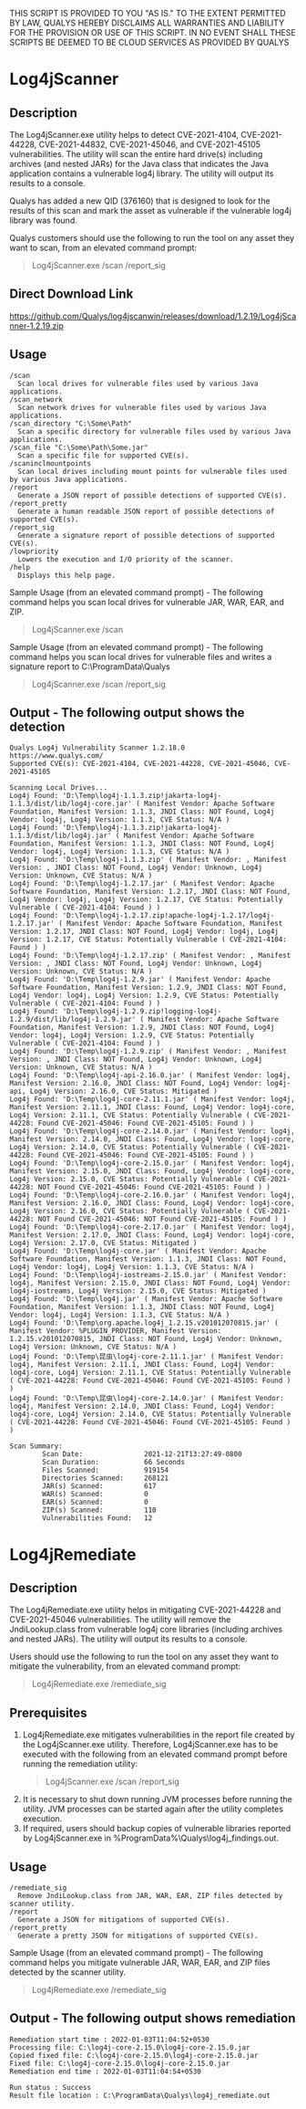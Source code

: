 THIS SCRIPT IS PROVIDED TO YOU "AS IS." TO THE EXTENT PERMITTED BY LAW, QUALYS HEREBY DISCLAIMS ALL WARRANTIES AND LIABILITY FOR THE PROVISION OR USE OF THIS SCRIPT. IN NO EVENT SHALL THESE SCRIPTS BE DEEMED TO BE CLOUD SERVICES AS PROVIDED BY QUALYS

# Log4jScanner
## Description
The Log4jScanner.exe utility helps to detect CVE-2021-4104, CVE-2021-44228, CVE-2021-44832, CVE-2021-45046, and CVE-2021-45105 vulnerabilities.
The utility will scan the entire hard drive(s) including archives (and nested JARs) for the Java class that indicates the Java application contains a vulnerable log4j library. The utility will output its results to a console.

Qualys has added a new QID (376160) that is designed to look for the results of this scan and mark the asset as vulnerable if the vulnerable log4j library was found.

Qualys customers should use the following to run the tool on any asset they want to scan, from an elevated command prompt:
> Log4jScanner.exe /scan /report_sig

## Direct Download Link
https://github.com/Qualys/log4jscanwin/releases/download/1.2.19/Log4jScanner-1.2.19.zip

## Usage
```
/scan
  Scan local drives for vulnerable files used by various Java applications.
/scan_network
  Scan network drives for vulnerable files used by various Java applications.
/scan_directory "C:\Some\Path"
  Scan a specific directory for vulnerable files used by various Java applications.
/scan_file "C:\Some\Path\Some.jar"
  Scan a specific file for supported CVE(s).
/scaninclmountpoints
  Scan local drives including mount points for vulnerable files used by various Java applications.
/report
  Generate a JSON report of possible detections of supported CVE(s).
/report_pretty
  Generate a human readable JSON report of possible detections of supported CVE(s).
/report_sig
  Generate a signature report of possible detections of supported CVE(s).
/lowpriority
  Lowers the execution and I/O priority of the scanner.
/help
  Displays this help page.
```

Sample Usage (from an elevated command prompt) - The following command helps you scan local drives for vulnerable JAR, WAR, EAR, and ZIP.
> Log4jScanner.exe /scan

Sample Usage (from an elevated command prompt) - The following command helps you scan local drives for vulnerable files and writes a signature report to C:\ProgramData\Qualys
> Log4jScanner.exe /scan /report_sig

## Output - The following output shows the detection
```
Qualys Log4j Vulnerability Scanner 1.2.18.0
https://www.qualys.com/
Supported CVE(s): CVE-2021-4104, CVE-2021-44228, CVE-2021-45046, CVE-2021-45105

Scanning Local Drives...
Log4j Found: 'D:\Temp\log4j-1.1.3.zip!jakarta-log4j-1.1.3/dist/lib/log4j-core.jar' ( Manifest Vendor: Apache Software Foundation, Manifest Version: 1.1.3, JNDI Class: NOT Found, Log4j Vendor: log4j, Log4j Version: 1.1.3, CVE Status: N/A )
Log4j Found: 'D:\Temp\log4j-1.1.3.zip!jakarta-log4j-1.1.3/dist/lib/log4j.jar' ( Manifest Vendor: Apache Software Foundation, Manifest Version: 1.1.3, JNDI Class: NOT Found, Log4j Vendor: log4j, Log4j Version: 1.1.3, CVE Status: N/A )
Log4j Found: 'D:\Temp\log4j-1.1.3.zip' ( Manifest Vendor: , Manifest Version: , JNDI Class: NOT Found, Log4j Vendor: Unknown, Log4j Version: Unknown, CVE Status: N/A )
Log4j Found: 'D:\Temp\log4j-1.2.17.jar' ( Manifest Vendor: Apache Software Foundation, Manifest Version: 1.2.17, JNDI Class: NOT Found, Log4j Vendor: log4j, Log4j Version: 1.2.17, CVE Status: Potentially Vulnerable ( CVE-2021-4104: Found ) )
Log4j Found: 'D:\Temp\log4j-1.2.17.zip!apache-log4j-1.2.17/log4j-1.2.17.jar' ( Manifest Vendor: Apache Software Foundation, Manifest Version: 1.2.17, JNDI Class: NOT Found, Log4j Vendor: log4j, Log4j Version: 1.2.17, CVE Status: Potentially Vulnerable ( CVE-2021-4104: Found ) )
Log4j Found: 'D:\Temp\log4j-1.2.17.zip' ( Manifest Vendor: , Manifest Version: , JNDI Class: NOT Found, Log4j Vendor: Unknown, Log4j Version: Unknown, CVE Status: N/A )
Log4j Found: 'D:\Temp\log4j-1.2.9.jar' ( Manifest Vendor: Apache Software Foundation, Manifest Version: 1.2.9, JNDI Class: NOT Found, Log4j Vendor: log4j, Log4j Version: 1.2.9, CVE Status: Potentially Vulnerable ( CVE-2021-4104: Found ) )
Log4j Found: 'D:\Temp\log4j-1.2.9.zip!logging-log4j-1.2.9/dist/lib/log4j-1.2.9.jar' ( Manifest Vendor: Apache Software Foundation, Manifest Version: 1.2.9, JNDI Class: NOT Found, Log4j Vendor: log4j, Log4j Version: 1.2.9, CVE Status: Potentially Vulnerable ( CVE-2021-4104: Found ) )
Log4j Found: 'D:\Temp\log4j-1.2.9.zip' ( Manifest Vendor: , Manifest Version: , JNDI Class: NOT Found, Log4j Vendor: Unknown, Log4j Version: Unknown, CVE Status: N/A )
Log4j Found: 'D:\Temp\log4j-api-2.16.0.jar' ( Manifest Vendor: log4j, Manifest Version: 2.16.0, JNDI Class: NOT Found, Log4j Vendor: log4j-api, Log4j Version: 2.16.0, CVE Status: Mitigated )
Log4j Found: 'D:\Temp\log4j-core-2.11.1.jar' ( Manifest Vendor: log4j, Manifest Version: 2.11.1, JNDI Class: Found, Log4j Vendor: log4j-core, Log4j Version: 2.11.1, CVE Status: Potentially Vulnerable ( CVE-2021-44228: Found CVE-2021-45046: Found CVE-2021-45105: Found ) )
Log4j Found: 'D:\Temp\log4j-core-2.14.0.jar' ( Manifest Vendor: log4j, Manifest Version: 2.14.0, JNDI Class: Found, Log4j Vendor: log4j-core, Log4j Version: 2.14.0, CVE Status: Potentially Vulnerable ( CVE-2021-44228: Found CVE-2021-45046: Found CVE-2021-45105: Found ) )
Log4j Found: 'D:\Temp\log4j-core-2.15.0.jar' ( Manifest Vendor: log4j, Manifest Version: 2.15.0, JNDI Class: Found, Log4j Vendor: log4j-core, Log4j Version: 2.15.0, CVE Status: Potentially Vulnerable ( CVE-2021-44228: NOT Found CVE-2021-45046: Found CVE-2021-45105: Found ) )
Log4j Found: 'D:\Temp\log4j-core-2.16.0.jar' ( Manifest Vendor: log4j, Manifest Version: 2.16.0, JNDI Class: Found, Log4j Vendor: log4j-core, Log4j Version: 2.16.0, CVE Status: Potentially Vulnerable ( CVE-2021-44228: NOT Found CVE-2021-45046: NOT Found CVE-2021-45105: Found ) )
Log4j Found: 'D:\Temp\log4j-core-2.17.0.jar' ( Manifest Vendor: log4j, Manifest Version: 2.17.0, JNDI Class: Found, Log4j Vendor: log4j-core, Log4j Version: 2.17.0, CVE Status: Mitigated )
Log4j Found: 'D:\Temp\log4j-core.jar' ( Manifest Vendor: Apache Software Foundation, Manifest Version: 1.1.3, JNDI Class: NOT Found, Log4j Vendor: log4j, Log4j Version: 1.1.3, CVE Status: N/A )
Log4j Found: 'D:\Temp\log4j-iostreams-2.15.0.jar' ( Manifest Vendor: log4j, Manifest Version: 2.15.0, JNDI Class: NOT Found, Log4j Vendor: log4j-iostreams, Log4j Version: 2.15.0, CVE Status: Mitigated )
Log4j Found: 'D:\Temp\log4j.jar' ( Manifest Vendor: Apache Software Foundation, Manifest Version: 1.1.3, JNDI Class: NOT Found, Log4j Vendor: log4j, Log4j Version: 1.1.3, CVE Status: N/A )
Log4j Found: 'D:\Temp\org.apache.log4j_1.2.15.v201012070815.jar' ( Manifest Vendor: %PLUGIN_PROVIDER, Manifest Version: 1.2.15.v201012070815, JNDI Class: NOT Found, Log4j Vendor: Unknown, Log4j Version: Unknown, CVE Status: N/A )
Log4j Found: 'D:\Temp\昆虫\log4j-core-2.11.1.jar' ( Manifest Vendor: log4j, Manifest Version: 2.11.1, JNDI Class: Found, Log4j Vendor: log4j-core, Log4j Version: 2.11.1, CVE Status: Potentially Vulnerable ( CVE-2021-44228: Found CVE-2021-45046: Found CVE-2021-45105: Found ) )
Log4j Found: 'D:\Temp\昆虫\log4j-core-2.14.0.jar' ( Manifest Vendor: log4j, Manifest Version: 2.14.0, JNDI Class: Found, Log4j Vendor: log4j-core, Log4j Version: 2.14.0, CVE Status: Potentially Vulnerable ( CVE-2021-44228: Found CVE-2021-45046: Found CVE-2021-45105: Found ) )

Scan Summary:
        Scan Date:               2021-12-21T13:27:49-0800
        Scan Duration:           66 Seconds
        Files Scanned:           919154
        Directories Scanned:     268121
        JAR(s) Scanned:          617
        WAR(s) Scanned:          0
        EAR(s) Scanned:          0
        ZIP(s) Scanned:          110
        Vulnerabilities Found:   12
```

# Log4jRemediate
## Description
The Log4jRemediate.exe utility helps in mitigating CVE-2021-44228 and CVE-2021-45046 vulnerabilities.
The utility will remove the JndiLookup.class from vulnerable log4j core libraries (including archives and nested JARs). The utility will output its results to a console.

Users should use the following to run the tool on any asset they want to mitigate the vulnerability, from an elevated command prompt:
> Log4jRemediate.exe /remediate_sig

## Prerequisites
1. Log4jRemediate.exe mitigates vulnerabilities in the report file created by the Log4jScanner.exe utility. Therefore, Log4jScanner.exe has to be executed with the following from an elevated command prompt before running the remediation utility:
	> Log4jScanner.exe /scan /report_sig
2. It is necessary to shut down running JVM processes before running the utility. JVM processes can be started again after the utility completes execution.
3. If required, users should backup copies of vulnerable libraries reported by Log4jScanner.exe in %ProgramData%\Qualys\log4j_findings.out.

## Usage
```
/remediate_sig
  Remove JndiLookup.class from JAR, WAR, EAR, ZIP files detected by scanner utility.
/report
  Generate a JSON for mitigations of supported CVE(s).
/report_pretty
  Generate a pretty JSON for mitigations of supported CVE(s).
```

Sample Usage (from an elevated command prompt) - The following command helps you mitigate vulnerable JAR, WAR, EAR, and ZIP files detected by the scanner utility.
> Log4jRemediate.exe /remediate_sig

## Output - The following output shows remediation
```
Remediation start time : 2022-01-03T11:04:52+0530
Processing file: C:\log4j-core-2.15.0\log4j-core-2.15.0.jar
Copied fixed file: C:\log4j-core-2.15.0\log4j-core-2.15.0.jar
Fixed file: C:\log4j-core-2.15.0\log4j-core-2.15.0.jar
Remediation end time : 2022-01-03T11:04:54+0530

Run status : Success
Result file location : C:\ProgramData\Qualys\log4j_remediate.out
```
